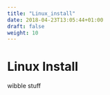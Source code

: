 ```yaml
---
title: "Linux_install"
date: 2018-04-23T13:05:44+01:00
draft: false
weight: 10
---
```


# Linux Install

wibble stuff
